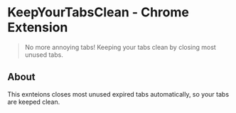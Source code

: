 # KeepYourTabsClean - Chrome Extension

> No more annoying tabs! Keeping your tabs clean by closing most unused tabs.

## About

This exnteions closes most unused expired tabs automatically, so your tabs are keeped clean.
